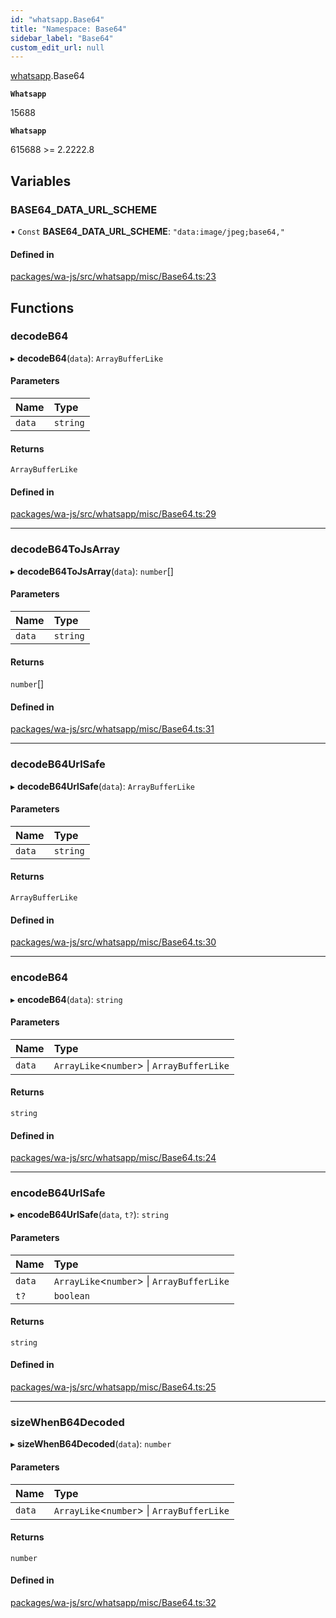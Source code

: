 ```yaml
---
id: "whatsapp.Base64"
title: "Namespace: Base64"
sidebar_label: "Base64"
custom_edit_url: null
---
```


[whatsapp](whatsapp.md).Base64

**`Whatsapp`**

15688

**`Whatsapp`**

615688 >= 2.2222.8

## Variables

### BASE64\_DATA\_URL\_SCHEME

• `Const` **BASE64\_DATA\_URL\_SCHEME**: ``"data:image/jpeg;base64,"``

#### Defined in

[packages/wa-js/src/whatsapp/misc/Base64.ts:23](https://github.com/wppconnect-team/wa-js/blob/main/src/whatsapp/misc/Base64.ts#L23)

## Functions

### decodeB64

▸ **decodeB64**(`data`): `ArrayBufferLike`

#### Parameters

| Name | Type |
| :------ | :------ |
| `data` | `string` |

#### Returns

`ArrayBufferLike`

#### Defined in

[packages/wa-js/src/whatsapp/misc/Base64.ts:29](https://github.com/wppconnect-team/wa-js/blob/main/src/whatsapp/misc/Base64.ts#L29)

___

### decodeB64ToJsArray

▸ **decodeB64ToJsArray**(`data`): `number`[]

#### Parameters

| Name | Type |
| :------ | :------ |
| `data` | `string` |

#### Returns

`number`[]

#### Defined in

[packages/wa-js/src/whatsapp/misc/Base64.ts:31](https://github.com/wppconnect-team/wa-js/blob/main/src/whatsapp/misc/Base64.ts#L31)

___

### decodeB64UrlSafe

▸ **decodeB64UrlSafe**(`data`): `ArrayBufferLike`

#### Parameters

| Name | Type |
| :------ | :------ |
| `data` | `string` |

#### Returns

`ArrayBufferLike`

#### Defined in

[packages/wa-js/src/whatsapp/misc/Base64.ts:30](https://github.com/wppconnect-team/wa-js/blob/main/src/whatsapp/misc/Base64.ts#L30)

___

### encodeB64

▸ **encodeB64**(`data`): `string`

#### Parameters

| Name | Type |
| :------ | :------ |
| `data` | `ArrayLike`<`number`\> \| `ArrayBufferLike` |

#### Returns

`string`

#### Defined in

[packages/wa-js/src/whatsapp/misc/Base64.ts:24](https://github.com/wppconnect-team/wa-js/blob/main/src/whatsapp/misc/Base64.ts#L24)

___

### encodeB64UrlSafe

▸ **encodeB64UrlSafe**(`data`, `t?`): `string`

#### Parameters

| Name | Type |
| :------ | :------ |
| `data` | `ArrayLike`<`number`\> \| `ArrayBufferLike` |
| `t?` | `boolean` |

#### Returns

`string`

#### Defined in

[packages/wa-js/src/whatsapp/misc/Base64.ts:25](https://github.com/wppconnect-team/wa-js/blob/main/src/whatsapp/misc/Base64.ts#L25)

___

### sizeWhenB64Decoded

▸ **sizeWhenB64Decoded**(`data`): `number`

#### Parameters

| Name | Type |
| :------ | :------ |
| `data` | `ArrayLike`<`number`\> \| `ArrayBufferLike` |

#### Returns

`number`

#### Defined in

[packages/wa-js/src/whatsapp/misc/Base64.ts:32](https://github.com/wppconnect-team/wa-js/blob/main/src/whatsapp/misc/Base64.ts#L32)
